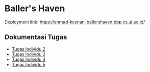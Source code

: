 # Baller's Haven

Deployment link: https://ahmad-keenan-ballershaven.pbp.cs.ui.ac.id/

## Dokumentasi Tugas
- [Tugas Individu 2](./tugas/tugas2/README.md)
- [Tugas Individu 3](./tugas/tugas3/README.md)
- [Tugas Individu 4](./tugas/tugas4/README.md)
- [Tugas Individu 5](./tugas/tugas5/README.md)
